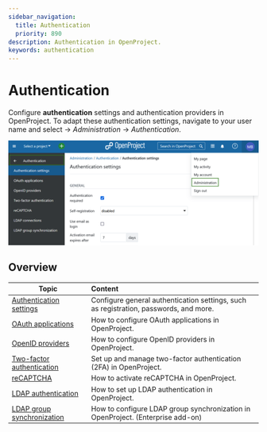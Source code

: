 ```yaml
---
sidebar_navigation:
  title: Authentication
  priority: 890	
description: Authentication in OpenProject.
keywords: authentication
---
```

# Authentication

Configure **authentication** settings and authentication providers in OpenProject.  To adapt these authentication settings, navigate to your user name and select -> *Administration* -> *Authentication*.

![Authentication settings in OpenProject system administration](openproject_system_guide_authentication_settings.png)

## Overview

| Topic                                                                        | Content                                                                               |
|------------------------------------------------------------------------------|:--------------------------------------------------------------------------------------|
| [Authentication settings](authentication-settings)                           | Configure general authentication settings, such as registration, passwords, and more. |
| [OAuth applications](oauth-applications)                                     | How to configure OAuth applications in OpenProject.                                   |
| [OpenID providers](openid-providers)                                         | How to configure OpenID providers in OpenProject.                                     |
| [Two-factor authentication](two-factor-authentication)                       | Set up and manage two-factor authentication (2FA) in OpenProject.                     |
| [reCAPTCHA](recaptcha)                                                       | How to activate reCAPTCHA in OpenProject.                                             |
| [LDAP authentication](ldap-authentication)                                   | How to set up LDAP authentication in OpenProject.                                     |
| [LDAP group synchronization](ldap-authentication/ldap-group-synchronization) | How to configure LDAP group synchronization in OpenProject. (Enterprise add-on)         |
